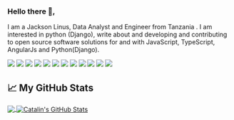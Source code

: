 
<!--
**JAXPARROW/JAXPARROW** is a ✨ _special_ ✨ repository because its `README.md` (this file) appears on your GitHub profile.



- 🔭 I’m currently working on ...
- 🌱 I’m currently learning ...
- 👯 I’m looking to collaborate on ...
- 🤔 I’m looking for help with ...
- 💬 Ask me about ...
- 📫 How to reach me: ...
- 😄 Pronouns: ...
- ⚡ Fun fact: ...
-->



### Hello there 👋,

I am a Jackson Linus, Data Analyst and Engineer from Tanzania . I am interested in python (Django), write about and developing and contributing to open source software solutions for and with JavaScript, TypeScript, AngularJs and Python(Django).

![](https://img.shields.io/badge/OS-Linux-informational?style=flat&logo=<Linux>&logoColor=white&color=2bbc8a)
![](https://img.shields.io/badge/OS-Ubuntu-informational?style=flat&logo=<Linux>&logoColor=white&color=2bbc8a)
![](https://img.shields.io/badge/OS-Windows-informational?style=flat&logo=<Linux>&logoColor=white&color=2bbc8a)
![](https://img.shields.io/badge/IDE-VS_Code-informational?style=flat&logo=<LOGO_NAME>&logoColor=white&color=2bbc8a)
![](https://img.shields.io/badge/IDE-Sublime-informational?style=flat&logo=<Linux>&logoColor=white&color=2bbc8a)
![](https://img.shields.io/badge/Code-Python-informational?style=flat&logo=<Linux>&logoColor=white&color=2bbc8a)
![](https://img.shields.io/badge/Code-JavaScript-informational?style=flat&logo=<Linux>&logoColor=white&color=2bbc8a)
![](https://img.shields.io/badge/Framework-Django-informational?style=flat&logo=<Linux>&logoColor=white&color=2bbc8a)
![](https://img.shields.io/badge/Framework-Ionic-informational?style=flat&logo=<Linux>&logoColor=white&color=2bbc8a)
![](https://img.shields.io/badge/Cloud-Digital_Ocean-informational?style=flat&logo=<Linux>&logoColor=white&color=2bbc8a)
![](https://img.shields.io/badge/Cloud-Vultr-informational?style=flat&logo=<Linux>&logoColor=white&color=2bbc8a)
![](https://img.shields.io/badge/Cloud-Linode-informational?style=flat&logo=<Linux>&logoColor=white&color=2bbc8a)





## &#x1f4c8; My GitHub Stats

<a href="https://github.com/JAXPARROW/JAXPARROW">
  <img align="center" src="https://github-readme-stats.vercel.app/api/top-langs/?username=jaxparrow&hide=java,html&title_color=ffffff&text_color=c9cacc&icon_color=2bbc8a&bg_color=1d1f21" />
</a>

<a href="https://github.com/JAXPARROW/JAXPARROW">
  <img align="center" src="https://github-readme-stats.vercel.app/api?username=jaxparrow&show_icons=true&line_height=27&count_private=true&title_color=ffffff&text_color=c9cacc&icon_color=2bbc8a&bg_color=1d1f21" alt="Catalin's GitHub Stats" />
</a>

